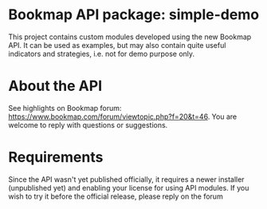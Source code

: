 # Bookmap API package: simple-demo 
This project contains custom modules developed using the new Bookmap API. It can be used as examples, but may also contain quite useful indicators and strategies, i.e. not for demo purpose only.

# About the API
See highlights on Bookmap forum: https://www.bookmap.com/forum/viewtopic.php?f=20&t=46. You are welcome to reply with questions or suggestions.

# Requirements
Since the API wasn't yet published officially, it requires a newer installer (unpublished yet) and enabling your license for using API modules. If you wish to try it before the official release, please reply on the forum

